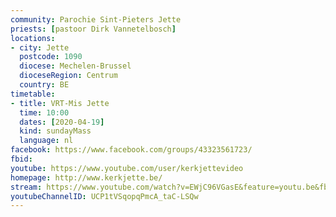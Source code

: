 ```yaml
---
community: Parochie Sint-Pieters Jette
priests: [pastoor Dirk Vannetelbosch]
locations:
- city: Jette
  postcode: 1090
  diocese: Mechelen-Brussel
  dioceseRegion: Centrum
  country: BE
timetable:
- title: VRT-Mis Jette
  time: 10:00
  dates: [2020-04-19]
  kind: sundayMass
  language: nl
facebook: https://www.facebook.com/groups/43323561723/
fbid:
youtube: https://www.youtube.com/user/kerkjettevideo
homepage: http://www.kerkjette.be/
stream: https://www.youtube.com/watch?v=EWjC96VGasE&feature=youtu.be&fbclid=IwAR3Q7lIhv9okOjk5GOnWo52Fna-8W1DyWhm_Fjn3Jhks9KCrCxpwZQk2DKM
youtubeChannelID: UCP1tVSqopqPmcA_taC-LSQw
---
```

